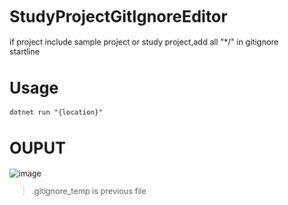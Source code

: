 # StudyProjectGitIgnoreEditor
if project include sample project or study project,add all "*/" in gitignore startline

# Usage
```
dotnet run "{location}"
```
# OUPUT

![image](https://user-images.githubusercontent.com/56721648/116179092-ac4f4d80-a751-11eb-8f50-722dfd1e86dc.png)

> .gitignore_temp is previous file
